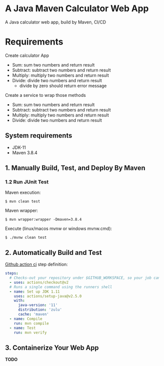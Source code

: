 # A Java Maven Calculator Web App

A Java calculator web app, build by Maven, CI/CD

# Requirements

Create calculator App

* Sum: sum two numbers and return result
* Subtract: subtract two numbers and return result
* Multiply: multiply two numbers and return result
* Divide: divide two numbers and return result
    * divide by zero should return error message

Create a service to wrap those methods

* Sum: sum two numbers and return result
* Subtract: subtract two numbers and return result
* Multiply: multiply two numbers and return result
* Divide: divide two numbers and return result

## System requirements

* JDK-11
* Maven 3.8.4

## 1. Manually Build, Test, and Deploy By Maven

### 1.2 Run JUnit Test

Maven execution:

```console
$ mvn clean test
```

Maven wrapper:

```console
$ mvn wrapper:wrapper -Dmaven=3.8.4
```

Execute (linux/macos mvnw or windows mvnw.cmd):

```console
$ ./mvnw clean test
```

## 2. Automatically Build and Test

[Github action ci](.github/workflows/ci.yml) step definition:

```yaml
steps:
  # Checks-out your repository under $GITHUB_WORKSPACE, so your job can access it
  - uses: actions/checkout@v2
  # Runs a single command using the runners shell
  - name: Set up JDK 1.11
    uses: actions/setup-java@v2.5.0
    with:
      java-version: '11'
      distribution: 'zulu'
      cache: 'maven'
  - name: Compile
    run: mvn compile
  - name: Test
    run: mvn verify
```

## 3. Containerize Your Web App

**TODO**
